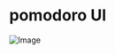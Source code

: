 # pomodoro UI
![Image](https://user-images.githubusercontent.com/89845380/220631706-6755a994-81a0-4be1-9dd3-d081c3df424b.png)
